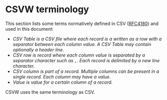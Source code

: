 # CSVW terminology

This section lists some terms normatively defined in CSV ([RFC4180](https://www.ietf.org/rfc/rfc4180.txt)) and used in this document:

- <dfn data-lt="CSV Table"><a>CSV Table</a> is a CSV file where each record is a written as a row with a separator between each column value. A CSV Table may contain optionally a header line.</dfn>
- <dfn data-lt="CSV row">CSV row</a> is record where each column value is separated by a separator character such as `,`. Each record is delimited by a new line character.</dfn>
- <dfn data-lt="CSV column">CSV column</a> is part of a record. Multiple columns can be present in a single record. Each column may have a value.</dfn>
- <dfn data-lt="CSV Value"><a>Value</a> is value for a certain column of a record.</dfn>

CSVW uses the same terminology as CSV. 

